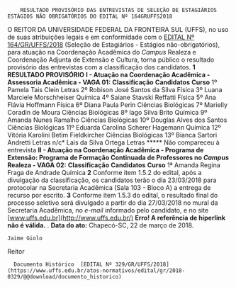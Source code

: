        RESULTADO PROVISÓRIO DAS ENTREVISTAS DE SELEÇÃO DE ESTAGIÁRIOS ESTÁGIOS NÃO OBRIGATÓRIOS DO EDITAL Nº 164GRUFFS2018  

 O REITOR DA UNIVERSIDADE FEDERAL DA FRONTEIRA SUL (UFFS), no uso de suas atribuições legais e em conformidade com o [EDITAL Nº 164/GR/UFFS/2018](https://www.uffs.edu.br/atos-normativos/edital/gr/2018-0164)  (Seleção de Estagiários - Estágios não-obrigatórios), para atuação na Coordenação Acadêmica do *Campus* Realeza e Coordenação Adjunta de Extensão e Cultura, torna público o resultado provisório das entrevistas com a classificação dos candidatos.  **1 RESULTADO PROVISÓRIO**  **I - Atuação na Coordenação Acadêmica - Assessoria Acadêmica - VAGA 01:**      **Classificação**    **Candidatos**    **Curso**      1º   Pamela Tais Clein   Letras     2º   Robison José Santos da Silva   Física     3º   Luana Marciele Morschheiser   Química     4º   Saiane Stavski Reffatti   Física     5º   Ana Flávia Hoffmann   Física     6º   Diana Paula Perin   Ciências Biológicas     7º   Marielly Coradin de Moura   Ciências Biológicas     8º   Iago Silva Brito   Química     9º   Amanda Nunes Ramalho   Ciências Biológicas     10º   Douglas Alves dos Santos   Ciências Biológicas     11º   Eduarda Carolina Scherer Hagemann   Química     12º   Vitória Karolini Betim Fieldkircher   Ciências Biológicas     13º   Bianca Sartori Andretti   Letras     n/c*   Lais da Silva Ortega   Letras     ***** Não compareceu à entrevista **II - Atuação na Coordenação Acadêmica - Programa de Extensão: Programa de Formação Continuada de Professores no *Campus* Realeza - VAGA 02:**      **Classificação**    **Candidatos**    **Curso**      1ª   Amanda Regina Fraga de Andrade   Química       **2** Conforme item 1.5.2 do edital, após a divulgação da classificação, os candidatos terão o dia 23/03/2018 para protocolar na Secretaria Acadêmica (Sala 103 - Bloco A) a entrega de recurso por escrito.   **3** Conforme item 1.5.3 do edital, o resultado final do processo seletivo será divulgado a partir do dia 27/03/2018 no mural da Secretaria Acadêmica, no *e-mail* informado pelo candidato, e no site [www.uffs.edu.br](http://www.uffs.edu.br/)  **Erro! A referência de hiperlink não é válida.** .      **Data do ato:** Chapecó-SC, 22 de março de 2018.   
 

    Jaime Giolo   
 Reitor 

      Documento Histórico  [EDITAL Nº 329/GR/UFFS/2018](https://www.uffs.edu.br/atos-normativos/edital/gr/2018-0329/@@download/documento_historico)     
      